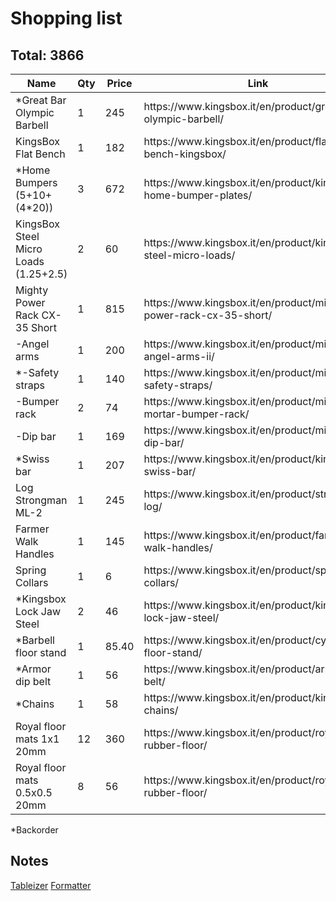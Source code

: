 # Shopping list #
## Total: 3866 ##
<table>
    <thead>
        <tr>
            <th>Name</th>
            <th>Qty</th>
            <th>Price</th>
            <th>Link</th>
        </tr>
    </thead>
    <tbody>
        <tr>
            <td>*Great Bar Olympic Barbell</td>
            <td>1</td>
            <td>245</td>
            <td>https://www.kingsbox.it/en/product/great-bar-olympic-barbell/</td>
        </tr>
        <tr>
            <td>KingsBox Flat Bench</td>
            <td>1</td>
            <td>182</td>
            <td>https://www.kingsbox.it/en/product/flat-bench-kingsbox/</td>
        </tr>
        <tr>
            <td>*Home Bumpers (5+10+(4*20))</td>
            <td>3</td>
            <td>672</td>
            <td>https://www.kingsbox.it/en/product/kingsbox-home-bumper-plates/</td>
        </tr>
        <tr>
            <td>KingsBox Steel Micro Loads (1.25+2.5)</td>
            <td>2</td>
            <td>60</td>
            <td>https://www.kingsbox.it/en/product/kingsbox-steel-micro-loads/</td>
        </tr>
        <tr>
            <td>Mighty Power Rack CX-35 Short</td>
            <td>1</td>
            <td>815</td>
            <td>https://www.kingsbox.it/en/product/mighty-power-rack-cx-35-short/</td>
        </tr>
        <tr>
            <td>-Angel arms</td>
            <td>1</td>
            <td>200</td>
            <td>https://www.kingsbox.it/en/product/mighty-angel-arms-ii/</td>
        </tr>
        <tr>
            <td>*-Safety straps</td>
            <td>1</td>
            <td>140</td>
            <td>https://www.kingsbox.it/en/product/mighty-safety-straps/</td>
        </tr>
        <tr>
            <td>-Bumper rack</td>
            <td>2</td>
            <td>74</td>
            <td>https://www.kingsbox.it/en/product/mighty-mortar-bumper-rack/</td>
        </tr>
        <tr>
            <td>-Dip bar</td>
            <td>1</td>
            <td>169</td>
            <td>https://www.kingsbox.it/en/product/mighty-dip-bar/</td>
        </tr>
        <tr>
            <td>*Swiss bar</td>
            <td>1</td>
            <td>207</td>
            <td>https://www.kingsbox.it/en/product/kingsbox-swiss-bar/</td>
        </tr>
        <tr>
            <td>Log Strongman ML-2</td>
            <td>1</td>
            <td>245</td>
            <td>https://www.kingsbox.it/en/product/strongman-log/</td>
        </tr>
        <tr>
            <td>Farmer Walk Handles</td>
            <td>1</td>
            <td>145</td>
            <td>https://www.kingsbox.it/en/product/farmers-walk-handles/</td>
        </tr>
        <tr>
            <td>Spring Collars</td>
            <td>1</td>
            <td>6</td>
            <td>https://www.kingsbox.it/en/product/spring-collars/</td>
        </tr>
        <tr>
            <td>*Kingsbox Lock Jaw Steel</td>
            <td>2</td>
            <td>46</td>
            <td>https://www.kingsbox.it/en/product/kingsbox-lock-jaw-steel/</td>
        </tr>
        <tr>
            <td>*Barbell floor stand</td>
            <td>1</td>
            <td>85.40</td>
            <td>https://www.kingsbox.it/en/product/cylinder-floor-stand/</td>
        </tr>
        <tr>
            <td>*Armor dip belt</td>
            <td>1</td>
            <td>56</td>
            <td>https://www.kingsbox.it/en/product/armor-dip-belt/</td>
        </tr>
        <tr>
            <td>*Chains</td>
            <td>1</td>
            <td>58</td>
            <td>https://www.kingsbox.it/en/product/kingsbox-chains/</td>
        </tr>
        <tr>
            <td>Royal floor mats 1x1 20mm</td>
            <td>12</td>
            <td>360</td>
            <td>https://www.kingsbox.it/en/product/royal-rubber-floor/</td>
        </tr>
        <tr>
            <td>Royal floor mats 0.5x0.5 20mm</td>
            <td>8</td>
            <td>56</td>
            <td>https://www.kingsbox.it/en/product/royal-rubber-floor/</td>
        </tr>
    </tbody>
</table>
*Backorder

## Notes ##
[Tableizer](https://tableizer.journalistopia.com/)
[Formatter](https://www.freeformatter.com/html-formatter.html)

